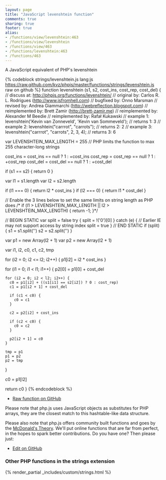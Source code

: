 ```yaml
---
layout: page
title: "JavaScript levenshtein function"
comments: true
sharing: true
footer: true
alias:
- /functions/view/levenshtein:463
- /functions/view/levenshtein
- /functions/view/463
- /functions/levenshtein:463
- /functions/463
---
```

<!-- Generated by Rakefile:build -->
A JavaScript equivalent of PHP's levenshtein

{% codeblock strings/levenshtein.js lang:js https://raw.github.com/kvz/phpjs/master/functions/strings/levenshtein.js raw on github %}
function levenshtein (s1, s2, cost_ins, cost_rep, cost_del) {
  //       discuss at: http://phpjs.org/functions/levenshtein/
  //      original by: Carlos R. L. Rodrigues (http://www.jsfromhell.com)
  //      bugfixed by: Onno Marsman
  //       revised by: Andrea Giammarchi (http://webreflection.blogspot.com)
  // reimplemented by: Brett Zamir (http://brett-zamir.me)
  // reimplemented by: Alexander M Beedie
  // reimplemented by: Rafał Kukawski
  //        example 1: levenshtein('Kevin van Zonneveld', 'Kevin van Sommeveld');
  //        returns 1: 3
  //        example 2: levenshtein("carrrot", "carrots");
  //        returns 2: 2
  //        example 3: levenshtein("carrrot", "carrots", 2, 3, 4);
  //        returns 3: 6

  var LEVENSHTEIN_MAX_LENGTH = 255 // PHP limits the function to max 255 character-long strings

  cost_ins = cost_ins == null ? 1 : +cost_ins
  cost_rep = cost_rep == null ? 1 : +cost_rep
  cost_del = cost_del == null ? 1 : +cost_del

  if (s1 == s2) {
    return 0
  }

  var l1 = s1.length
  var l2 = s2.length

  if (l1 === 0) {
    return l2 * cost_ins
  }
  if (l2 === 0) {
    return l1 * cost_del
  }

  // Enable the 3 lines below to set the same limits on string length as PHP does
  /* if (l1 > LEVENSHTEIN_MAX_LENGTH || l2 > LEVENSHTEIN_MAX_LENGTH) {
    return -1;
  }*/

  // BEGIN STATIC
  var split = false
  try {
    split = !('0')[0]
  } catch (e) {
    // Earlier IE may not support access by string index
    split = true
  }
  // END STATIC
  if (split) {
    s1 = s1.split('')
    s2 = s2.split('')
  }

  var p1 = new Array(l2 + 1)
  var p2 = new Array(l2 + 1)

  var i1, i2, c0, c1, c2, tmp

  for (i2 = 0; i2 <= l2; i2++) {
    p1[i2] = i2 * cost_ins
  }

  for (i1 = 0; i1 < l1; i1++) {
    p2[0] = p1[0] + cost_del

    for (i2 = 0; i2 < l2; i2++) {
      c0 = p1[i2] + ((s1[i1] == s2[i2]) ? 0 : cost_rep)
      c1 = p1[i2 + 1] + cost_del

      if (c1 < c0) {
        c0 = c1
      }

      c2 = p2[i2] + cost_ins

      if (c2 < c0) {
        c0 = c2
      }

      p2[i2 + 1] = c0
    }

    tmp = p1
    p1 = p2
    p2 = tmp
  }

  c0 = p1[l2]

  return c0
}
{% endcodeblock %}

 - [Raw function on GitHub](https://github.com/kvz/phpjs/blob/master/functions/strings/levenshtein.js)

Please note that php.js uses JavaScript objects as substitutes for PHP arrays, they are 
the closest match to this hashtable-like data structure. 

Please also note that php.js offers community built functions and goes by the 
[McDonald's Theory](https://medium.com/what-i-learned-building/9216e1c9da7d). We'll put online 
functions that are far from perfect, in the hopes to spark better contributions. 
Do you have one? Then please just: 

 - [Edit on GitHub](https://github.com/kvz/phpjs/edit/master/functions/strings/levenshtein.js)


### Other PHP functions in the strings extension
{% render_partial _includes/custom/strings.html %}
